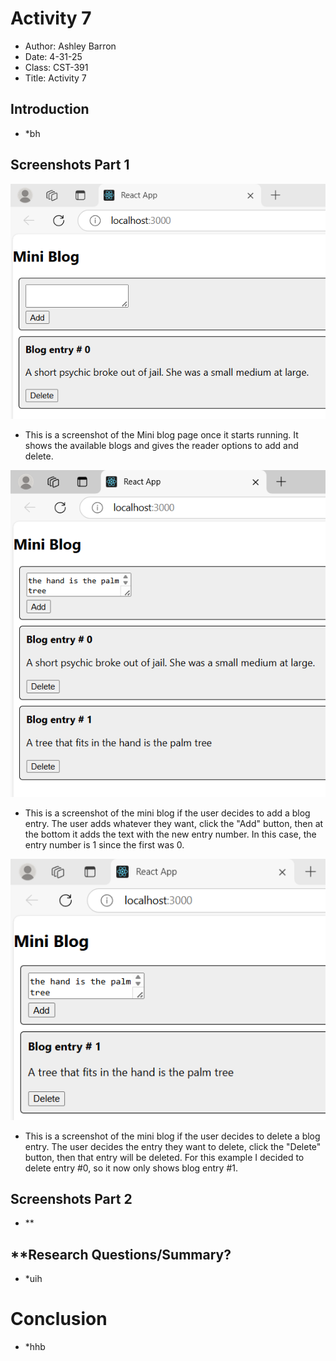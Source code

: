 # Activity 7
- Author: Ashley Barron
- Date: 4-31-25
- Class: CST-391
- Title: Activity 7

## Introduction
- *bh


## Screenshots Part 1
![MiniBlog0](miniBlog0.png)
- This is a screenshot of the Mini blog page once it starts running. It shows the available blogs and gives the reader options to add and delete. 

![MiniBlogAdd](miniBlogAdd.png)
- This is a screenshot of the mini blog if the user decides to add a blog entry. The user adds whatever they want, click the "Add" button, then at the bottom it adds the text with the new entry number. In this case, the entry number is 1 since the first was 0. 

![MiniBlogDelete](miniBlogDelete.png)
- This is a screenshot of the mini blog if the user decides to delete a blog entry. The user decides the entry they want to delete, click the "Delete" button, then that entry will be deleted. For this example I decided to delete entry #0, so it now only shows blog entry #1. 

## Screenshots Part 2
- **


## **Research Questions/Summary?
- *uih

# Conclusion
- *hhb
